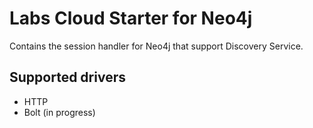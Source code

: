 # Labs Cloud Starter for Neo4j

Contains the session handler for Neo4j that support Discovery Service.

## Supported drivers

* HTTP
* Bolt (in progress)